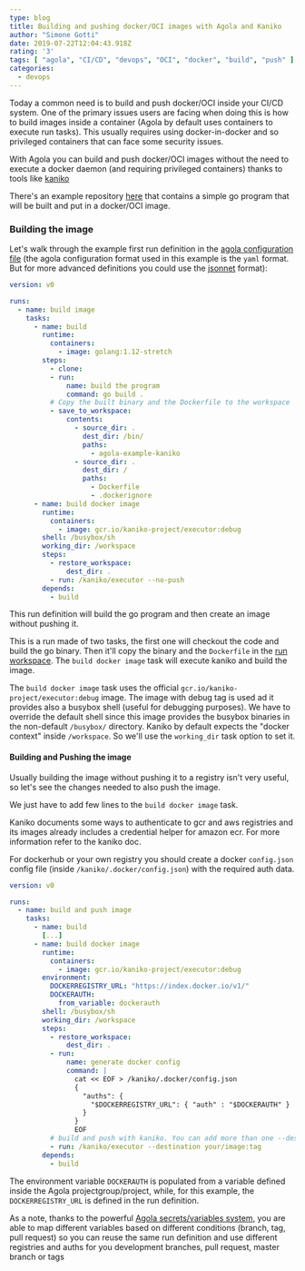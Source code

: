 ```yaml
---
type: blog
title: Building and pushing docker/OCI images with Agola and Kaniko
author: "Simone Gotti"
date: 2019-07-22T12:04:43.918Z
rating: '3'
tags: [ "agola", "CI/CD", "devops", "OCI", "docker", "build", "push" ]
categories:
  - devops
---
```


Today a common need is to build and push docker/OCI inside your CI/CD system. One of the primary issues users are facing when doing this is how to build images inside a container (Agola by default uses containers to execute run tasks). This usually requires using docker-in-docker and so privileged containers that can face some security issues.

With Agola you can build and push docker/OCI images without the need to execute a docker daemon (and requiring privileged containers) thanks to tools like [kaniko](https://github.com/GoogleContainerTools/kaniko)

There's an example repository [here](https://github.com/agola-io/agola-example-kaniko) that contains a simple go program that will be built and put in a docker/OCI image.

### Building the image

Let's walk through the example first run definition in the [agola configuration file](https://github.com/agola-io/agola-example-kaniko/blob/master/.agola/config.yml) (the agola configuration format used in this example is the `yaml` format. But for more advanced definitions you could use the [jsonnet](https://agola.io/doc/config/reference.html#config-file-formats) format):

```yaml
version: v0

runs:
  - name: build image
    tasks:
      - name: build
        runtime:
          containers:
            - image: golang:1.12-stretch
        steps:
          - clone:
          - run:
              name: build the program
              command: go build .
          # Copy the built binary and the Dockerfile to the workspace
          - save_to_workspace:
              contents:
                - source_dir: .
                  dest_dir: /bin/
                  paths:
                    - agola-example-kaniko
                - source_dir: .
                  dest_dir: /
                  paths:
                    - Dockerfile
                    - .dockerignore
      - name: build docker image
        runtime:
          containers:
            - image: gcr.io/kaniko-project/executor:debug
        shell: /busybox/sh
        working_dir: /workspace
        steps:
          - restore_workspace:
              dest_dir: .
          - run: /kaniko/executor --no-push
        depends:
          - build
```


This run definition will build the go program and then create an image without pushing it.

This is a run made of two tasks, the first one will checkout the code and build the go binary. Then it'll copy the binary and the `Dockerfile` in the [run workspace](https://agola.io/doc/concepts/workspaces.html). The `build docker image` task will execute kaniko and build the image.

The `build docker image` task uses the official `gcr.io/kaniko-project/executor:debug` image. The image with debug tag is used ad it provides also a busybox shell (useful for debugging purposes). We have to override the default shell since this image provides the busybox binaries in the non-default `/busybox/` directory. Kaniko by default expects the "docker context" inside `/workspace`. So we'll use the `working_dir` task option to set it.


#### Building and Pushing the image

Usually building the image without pushing it to a registry isn't very useful, so let's see the changes needed to also push the image.

We just have to add few lines to the `build docker image` task.

Kaniko documents some ways to authenticate to gcr and aws registries and its images already includes a credential helper for amazon ecr. For more information refer to the kaniko doc.

For dockerhub or your own registry you should create a docker `config.json` config file (inside `/kaniko/.docker/config.json`) with the required auth data.


```yaml
version: v0

runs:
  - name: build and push image
    tasks:
      - name: build
        [...]
      - name: build docker image
        runtime:
          containers:
            - image: gcr.io/kaniko-project/executor:debug
        environment:
          DOCKERREGISTRY_URL: "https://index.docker.io/v1/"
          DOCKERAUTH:
            from_variable: dockerauth
        shell: /busybox/sh
        working_dir: /workspace
        steps:
          - restore_workspace:
              dest_dir: .
          - run:
              name: generate docker config
              command: |
                cat << EOF > /kaniko/.docker/config.json
                {
                  "auths": {
                    "$DOCKERREGISTRY_URL": { "auth" : "$DOCKERAUTH" }
                  }
                }
                EOF
          # build and push with kaniko. You can add more than one --destination option.
          - run: /kaniko/executor --destination your/image:tag
        depends:
          - build
```

The environment variable `DOCKERAUTH` is populated from a variable defined inside the Agola projectgroup/project, while, for this example, the `DOCKERREGISTRY_URL` is defined in the run definition.

As a note, thanks to the powerful [Agola secrets/variables system](https://agola.io/doc/concepts/secrets_variables.html), you are able to map different variables based on different conditions (branch, tag, pull request) so you can reuse the same run definition and use different registries and auths for you development branches, pull request, master branch or tags

